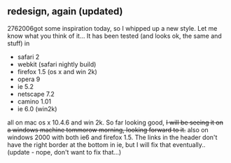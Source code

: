 <article><h2>redesign, again (updated)</h2><time><span class="day">27</span><span class="month">6</span><span class="year">2006</span></time>got some inspiration today, so I whipped up a new style. Let me know what you think of it... It has been tested (and looks ok, the same and stuff) in<ul>	<li>safari 2</li>	<li>webkit (safari nightly build)</li>	<li>firefox 1.5 (os x and win 2k)</li>	<li>opera 9</li>	<li>ie 5.2</li>	<li>netscape 7.2</li>	<li>camino 1.01</li>	<li>ie 6.0 (win2k)</li></ul>all on mac os x 10.4.6 and win 2k. So far looking good, <strike>I will be seeing it on a windows machine tommorow morning, looking forward to it.</strike> also on windows 2000 with both ie6 and firefox 1.5. The links in the header don't have the right border at the bottom in ie, but I will fix that eventually.. (update - nope, don't want to fix that...)</article>